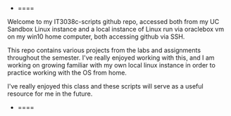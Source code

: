 * ====

Welcome to my IT3038c-scripts github repo, accessed both from my UC Sandbox Linux instance and a local instance of Linux run via oraclebox vm on my win10 home computer, both accessing github via SSH.

This repo contains various projects from the labs and assignments throughout the semester. I've really enjoyed working with this, and I am working on growing familiar with my own local linux instance in order to practice working with the OS from home. 

I've really enjoyed this class and these scripts will serve as a useful resource for me in the future.
* ====
